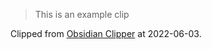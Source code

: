 > This is an example clip

Clipped from [Obsidian Clipper](chrome-extension://ljdpoilhdidlcanedjhionbakimbdfjk/options.html) at 2022-06-03.
